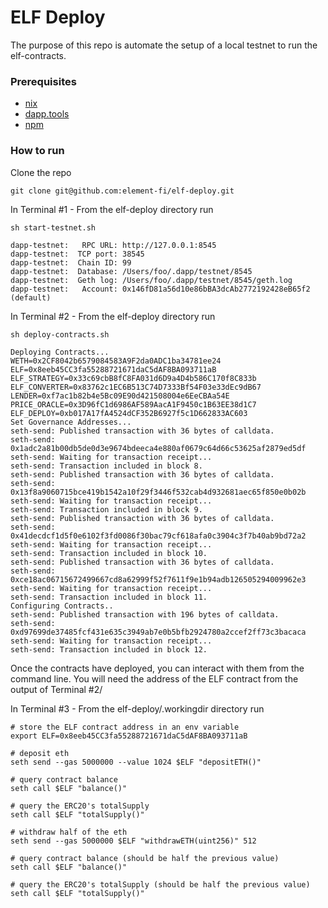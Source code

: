 # ELF Deploy

The purpose of this repo is automate the setup of a local testnet to run the elf-contracts.

### Prerequisites

- [nix](https://nixos.org/download.html)
- [dapp.tools](https://dapp.tools/)
- [npm](https://nodejs.org/en/download/)

### How to run

Clone the repo

```
git clone git@github.com:element-fi/elf-deploy.git 
```

In Terminal #1 - From the elf-deploy directory run

```
sh start-testnet.sh 

dapp-testnet:   RPC URL: http://127.0.0.1:8545
dapp-testnet:  TCP port: 38545
dapp-testnet:  Chain ID: 99
dapp-testnet:  Database: /Users/foo/.dapp/testnet/8545
dapp-testnet:  Geth log: /Users/foo/.dapp/testnet/8545/geth.log
dapp-testnet:   Account: 0x146fD81a56d10e86bBA3dcAb2772192428eB65f2 (default)
```

In Terminal #2 - From the elf-deploy directory run

```
sh deploy-contracts.sh

Deploying Contracts...
WETH=0x2CF8042b6579084583A9F2da0ADC1ba34781ee24
ELF=0x8eeb45CC3fa55288721671daC5dAF8BA093711aB
ELF_STRATEGY=0x33c69cbB8fC8FA031d6D9a4D4b586C170f8C833b
ELF_CONVERTER=0x83762c1EC6B513C74D7333Bf54F03e33dEc9dB67
LENDER=0xf7ac1b82b4e5Bc09E90d421508004e6EeCBAa54E
PRICE_ORACLE=0x3D96fC1d6986AF589AacA1F9450c1B63EE38d1C7
ELF_DEPLOY=0xb017A17fA4524dCF352B6927f5c1D662833AC603
Set Governance Addresses...
seth-send: Published transaction with 36 bytes of calldata.
seth-send: 0x1adc2a81b00db5de0d3e9674bdeeca4e880af0679c64d66c53625af2879ed5df
seth-send: Waiting for transaction receipt...
seth-send: Transaction included in block 8.
seth-send: Published transaction with 36 bytes of calldata.
seth-send: 0x13f8a9060715bce419b1542a10f29f3446f532cab4d932681aec65f850e0b02b
seth-send: Waiting for transaction receipt...
seth-send: Transaction included in block 9.
seth-send: Published transaction with 36 bytes of calldata.
seth-send: 0x41decdcf1d5f0e6102f3fd0086f30bac79cf618afa0c3904c3f7b40ab9bd72a2
seth-send: Waiting for transaction receipt...
seth-send: Transaction included in block 10.
seth-send: Published transaction with 36 bytes of calldata.
seth-send: 0xce18ac06715672499667cd8a62999f52f7611f9e1b94adb126505294009962e3
seth-send: Waiting for transaction receipt...
seth-send: Transaction included in block 11.
Configuring Contracts..
seth-send: Published transaction with 196 bytes of calldata.
seth-send: 0xd97699de37485fcf431e635c3949ab7e0b5bfb2924780a2ccef2ff73c3bacaca
seth-send: Waiting for transaction receipt...
seth-send: Transaction included in block 12.
```

Once the contracts have deployed, you can interact with them from the command line.  You will need the address of the ELF contract from the output of Terminal #2/

In Terminal #3 - From the elf-deploy/.workingdir directory run

```
# store the ELF contract address in an env variable
export ELF=0x8eeb45CC3fa55288721671daC5dAF8BA093711aB

# deposit eth
seth send --gas 5000000 --value 1024 $ELF "depositETH()"

# query contract balance
seth call $ELF "balance()"

# query the ERC20's totalSupply
seth call $ELF "totalSupply()"

# withdraw half of the eth
seth send --gas 5000000 $ELF "withdrawETH(uint256)" 512

# query contract balance (should be half the previous value)
seth call $ELF "balance()"

# query the ERC20's totalSupply (should be half the previous value)
seth call $ELF "totalSupply()"
```
